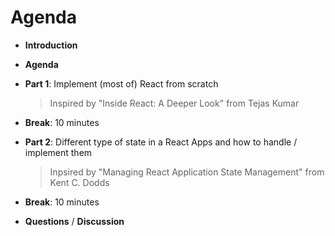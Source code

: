 # Agenda

* **Introduction**
* **Agenda**

* **Part 1**: Implement (most of) React from scratch
  > Inspired by "Inside React: A Deeper Look" from Tejas Kumar

* **Break**: 10 minutes

* **Part 2**: Different type of state in a React Apps and how to handle / implement them
  > Inpsired by "Managing React Application State Management" from Kent C. Dodds

* **Break**: 10 minutes

* **Questions** / **Discussion**
